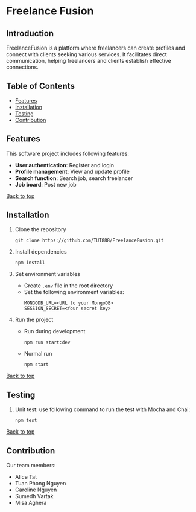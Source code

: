 # Freelance Fusion

## Introduction
FreelanceFusion is a platform where freelancers can create profiles and
connect with clients seeking various services. It facilitates direct
communication, helping freelancers and clients establish effective
connections.

## Table of Contents
- [Features](#features)
- [Installation](#installation)
- [Testing](#testing)
- [Contribution](#contribution)

## Features
This software project includes following features:
- **User authentication**: Register and login
- **Profile management**: View and update profile
- **Search function**: Search job, search freelancer
- **Job board**: Post new job

[Back to top](#introduction)

## Installation
1. Clone the repository

    ```
    git clone https://github.com/TUT888/FreelanceFusion.git
    ```

2. Install dependencies
    ```
    npm install
    ```

3. Set environment variables

    - Create `.env` file in the root directory
    - Set the following environment variables:
        ```
        MONGODB_URL=<URL to your MongoDB>
        SESSION_SECRET=<Your secret key>
        ```

4. Run the project
    - Run during development
        ```
        npm run start:dev
        ```
    - Normal run
        ```
        npm start
        ```

[Back to top](#introduction)

## Testing

1. Unit test: use following command to run the test with Mocha and Chai:
    ```
    npm test
    ```
    
[Back to top](#introduction)

## Contribution
Our team members:
- Alice Tat
- Tuan Phong Nguyen
- Caroline Nguyen
- Sumedh Vartak
- Misa Aghera